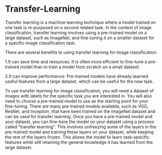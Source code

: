 # Transfer-Learning

Transfer learning is a machine learning technique where a model trained on one task is re-purposed on a second related task. In the context of image classification, transfer learning involves using a pre-trained model on a large dataset, such as ImageNet, and fine-tuning it on a smaller dataset for a specific image classification task.

There are several benefits to using transfer learning for image classification:

1.It can save time and resources: It is often more efficient to fine-tune a pre-trained model than to train a model from scratch on a small dataset.

2.It can improve performance: Pre-trained models have already learned useful features from a large dataset, which can be useful for the new task.

To use transfer learning for image classification, you will need a dataset of images with labels for the specific task you are interested in. You will also need to choose a pre-trained model to use as the starting point for your fine-tuning. There are many pre-trained models available, such as VGG, ResNet, and Inception, that have been trained on the ImageNet dataset and can be used for transfer learning. Once you have a pre-trained model and your dataset, you can fine-tune the model on your dataset using a process called "transfer learning". This involves unfreezing some of the layers in the pre-trained model and training these layers on your dataset, while keeping the rest of the layers frozen. This allows the model to learn task-specific features while still retaining the general knowledge it has learned from the large dataset.

